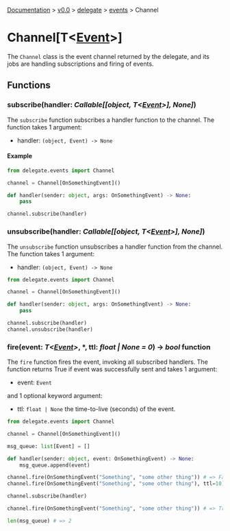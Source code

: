 [Documentation](/docs/documentation.md) >
 [v0.0](/docs/0.0/version.md) >
  [delegate](/docs/0.0/delegate/module.md) >
   [events](/docs/0.0/delegate/events/module.md) >
    Channel

# Channel[T\<[Event](event.md)\>]

The `Channel` class is the event channel returned by the delegate, and its jobs are handling subscriptions and firing of events.

## Functions

### subscribe(handler: _Callable[[object, T\<[Event](event.md)>], None]_)

The `subscribe` function subscribes a handler function to the channel. The function takes 1 argument:
- handler: `(object, Event) -> None`

#### Example
```python
from delegate.events import Channel

channel = Channel[OnSomethingEvent]()

def handler(sender: object, args: OnSomethingEvent) -> None:
    pass

channel.subscribe(handler)
```


### unsubscribe(handler: _Callable[[object, T\<[Event](event.md)>], None]_)
The `unsubscribe` function unsubscribes a handler function from the channel. The function takes 1 argument:
- handler: `(object, Event) -> None`

```python
from delegate.events import Channel

channel = Channel[OnSomethingEvent]()

def handler(sender: object, args: OnSomethingEvent) -> None:
    pass

channel.subscribe(handler)
channel.unsubscribe(handler)
```

### fire(event: _T\<[Event](event.md)>_, *, ttl: _float | None = 0_) -> _bool_ function
The `fire` function fires the event, invoking all subscribed handlers. The function returns True if event was successfully sent and takes 1 argument:
- event: `Event`

and 1 optional keyword argument:
- ttl: `float | None` the time-to-live (seconds) of the event.

```python
from delegate.events import Channel

channel = Channel[OnSomethingEvent]()

msg_queue: list[Event] = []

def handler(sender: object, event: OnSomethingEvent) -> None:
    msg_queue.append(event)

channel.fire(OnSomethingEvent("Something", "some other thing")) # => False
channel.fire(OnSomethingEvent("Something", "some other thing"), ttl=10) # => False - event stays in queue and will be sent if subcrribed to within 10 seconds though

channel.subscribe(handler)

channel.fire(OnSomethingEvent("Something", "some other thing")) # => True

len(msg_queue) # => 2
```
